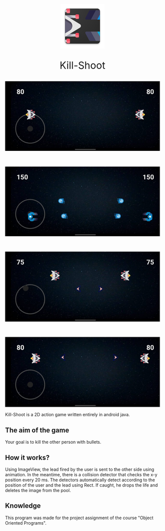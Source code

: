 <p align="center" style="font-size: larger;">
  <img src="app/src/main/res/mipmap-xxhdpi/ic_launcher.png" alt="Kill-Shoot" />
</p>

<p align="center" style="font-size: xx-large">Kill-Shoot</p>

<p align="center" style="font-size: larger; display: flex;flex-wrap: wrap;width: 100%;gap: 3em">
  <img src="github/screenshot1.jpg"/>
  <img src="github/screenshot2.jpg"/>
  <img src="github/screenshot3.jpg"/>
  <img src="github/screenshot4.jpg"/>
</p>

Kill-Shoot is a 2D action game written entirely in android java.
## The aim of the game
Your goal is to kill the other person with bullets.
## How it works?
Using ImageView, the lead fired by the user is sent to the other side using animation. In the meantime, there is a collision detector that checks the x-y position every 20 ms. The detectors automatically detect according to the position of the user and the lead using Rect. If caught, he drops the life and deletes the image from the pool.
## Knowledge
This program was made for the project assignment of the course "Object Oriented Programs".
